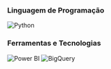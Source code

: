 ### Linguagem de Programação
![Python](https://img.shields.io/badge/Python-3776AB?style=for-the-badge&logo=python&logoColor=FFD43B&logoWidth=30)

### Ferramentas e Tecnologias
![Power BI](https://img.shields.io/badge/Power_BI-F2C811?style=for-the-badge&logo=power-bi&logoColor=black)
![BigQuery](https://img.shields.io/badge/BigQuery-4285F4?style=for-the-badge&logo=google-cloud&logoColor=white)
<!--
**devrafael26/devrafael26** is a ✨ _special_ ✨ repository because its `README.md` (this file) appears on your GitHub profile.

Here are some ideas to get you started:

- 🔭 I’m currently working on ...
- 🌱 I’m currently learning ...
- 👯 I’m looking to collaborate on ...
- 🤔 I’m looking for help with ...
- 💬 Ask me about ...
- 📫 How to reach me: ...
- 😄 Pronouns: ...
- ⚡ Fun fact: ...
-->
